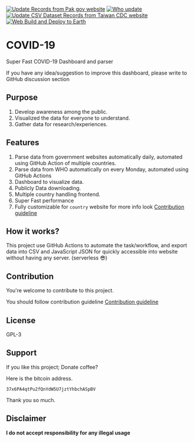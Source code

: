 [![Update Records from Pak gov website](https://github.com/lablnet/covid19/actions/workflows/pk.yaml/badge.svg)](https://github.com/lablnet/covid19/actions/workflows/pk.yaml)
[![Who update](https://github.com/lablnet/covid19/actions/workflows/who.yaml/badge.svg)](https://github.com/lablnet/covid19/actions/workflows/who.yaml)
[![Update CSV Dataset Records from Taiwan CDC website](https://github.com/lablnet/covid19/actions/workflows/tw.yaml/badge.svg)](https://github.com/lablnet/covid19/actions/workflows/tw.yaml)
[![Web Build and Deploy to Earth](https://github.com/lablnet/covid19/actions/workflows/web_deploy_earth.yml/badge.svg)](https://github.com/lablnet/covid19/actions/workflows/web_deploy_earth.yml)
# COVID-19

Super Fast COVID-19 Dashboard and parser
  
If you have any idea/suggestion to improve this dashboard, please write to GitHub discussion section

## Purpose
1. Develop awareness among the public.
2. Visualized the data for everyone to understand.
3. Gather data for research/experiences.  

## Features
1. Parse data from government websites automatically daily, automated using GitHub Action of multiple countries.
2. Parse data from WHO automatically on every Monday, automated using GitHub Actions
3. Dashboard to visualize data.
4. Publicly Data downloading.
5. Multiple country handling frontend.
6. Super Fast performance
7. Fully customizable for `country` website for more info look  [Contribution guideline](https://github.com/lablnet/covid19/blob/master/CONTRIBUTING.md)

## How it works?
  This project use GitHub Actions to automate the task/workflow, and export data into CSV and JavaScript JSON for quickly accessible into website without having any server. (serverless  😎)

## Contribution
You're welcome to contribute to this project.

You should follow contribution guideline [Contribution guideline](https://github.com/lablnet/covid19/blob/master/CONTRIBUTING.md)


## License

GPL-3

## Support

If you like this project; Donate coffee?

Here is the bitcoin address.

```37x6PA4qtPu2fQnYdW5U7jztYhbchASpBV```

Thank you so much.

## Disclaimer

**I do not accept responsibility for any illegal usage**
